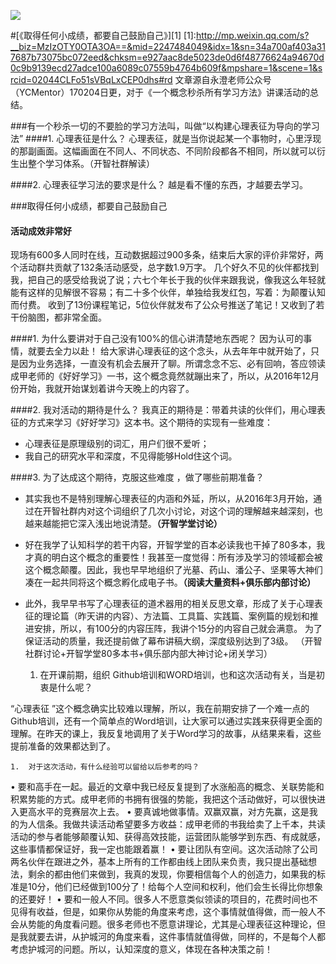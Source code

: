 ![](./_image/2.4.jpg?r=55)

#[《取得任何小成绩，都要自己鼓励自己》][1]
[1]:http://mp.weixin.qq.com/s?__biz=MzIzOTY0OTA3OA==&mid=2247484049&idx=1&sn=34a700af403a317687b73075bc072eed&chksm=e927aac8de5023de0d6f48776624a94670d0c9b9139ecd27adce100a6089c07559b4764b609f&mpshare=1&scene=1&srcid=02044CLFo51sVBqLxCEP0dhs#rd
文章源自永澄老师公众号（YCMentor）170204日更，对于《一个概念秒杀所有学习方法》讲课活动的总结。

###有一个秒杀一切的不要脸的学习方法叫，叫做“以构建心理表征为导向的学习法”
####1. 心理表征是什么？
心理表征，就是当你说起某一个事物时，心里浮现的那副画面。这幅画面在不同人、不同状态、不同阶段都各不相同，所以就可以衍生出整个学习体系。（开智社群解读）

####2. 心理表征学习法的要求是什么？
越是看不懂的东西，才越要去学习。

###取得任何小成绩，都要自己鼓励自己
#### 活动成效非常好
现场有600多人同时在线，互动数据超过900多条，结束后大家的评价非常好，两个活动群共贡献了132条活动感受，总字数1.9万字。
几个好久不见的伙伴都找到我，把自己的感受给我说了说；六七个年长于我的伙伴来跟我说，像我这么年轻就能有这样的见解很不容易；有二十多个伙伴，单独给我发红包，写着：为颠覆认知而付费。
收到了13份课程笔记，5位伙伴就发布了公众号推送了笔记！又收到了若干份脑图，都非常全面。

####1. 为什么要讲对于自己没有100%的信心讲清楚地东西呢？
因为认可的事情，就要去全力以赴！
给大家讲心理表征的这个念头，从去年年中就开始了，只是因为业务选择，一直没有机会去展开了聊。所谓念念不忘、必有回响，答应领读成甲老师的《好好学习》一书，这个概念竟然就蹦出来了，所以，从2016年12月份开始，我就开始谋划着讲今天晚上的内容了。

####2. 我对活动的期待是什么？
我真正的期待是：带着共读的伙伴们，用心理表征的方式来学习《好好学习》这本书。这个期待的实现有一些难度：
 - 心理表征是原理级别的词汇，用户们很不爱听；
 - 我自己的研究水平和深度，不见得能够Hold住这个词。

####3. 为了达成这个期待，克服这些难度 ，做了哪些前期准备？
 - 其实我也不是特别理解心理表征的内涵和外延，所以，从2016年3月开始，通过在开智社群内对这个词组织了几次小讨论，对这个词的理解越来越深刻，也越来越能把它深入浅出地说清楚。**（开智学堂讨论）**
 -  好在我学了认知科学的若干内容，开智学堂的百本必读我也干掉了80多本，我才真的明白这个概念的重要性！我甚至一度觉得：所有涉及学习的领域都会被这个概念颠覆。因此，我也早早地组织了光墓、药山、潘公子、坚果等大神们凑在一起共同将这个概念孵化成电子书。**（阅读大量资料+俱乐部内部讨论）**
 - 此外，我早早书写了心理表征的道术器用的相关反思文章，形成了关于心理表征的理论篇（昨天讲的内容）、方法篇、工具篇、实践篇、案例篇的规划和推进安排，所以，有100分的内容压阵，我讲个15分的内容自己就会满意。
为了保证活动的质量，我还提前做了幕布讲稿大纲，深度级别达到了3级。
（开智社群讨论+开智学堂80多本书+俱乐部内部大神讨论+闭关学习）


	1. 在开课前期，组织
Github培训和WORD培训，也和这次活动有关，当是初衷是什么呢？

“心理表征 ”这个概念确实比较难以理解，所以，我在前期安排了一个难一点的Github培训，还有一个简单点的Word培训，让大家可以通过实践来获得更全面的理解。在昨天的课上，我反复地调用了关于Word学习的故事，从结果来看，这些提前准备的效果都达到了。



	1.  对于这次活动，有什么经验可以留给以后参考的吗？

• 要和高手在一起。最近的文章中我已经反复提到了水涨船高的概念、关联势能和积累势能的方式。成甲老师的书拥有很强的势能，我把这个活动做好，可以很快进入更高水平的竞赛层次上去。
• 要真诚地做事情。双赢双赢，对方先赢，这是我的为人信条。我做共读活动希望要多方收益：成甲老师的书我给卖了上千本，共读活动的参与者能够颠覆认知、获得高效技能，运营团队能够学到东西、有成就感，这些事情都保证好，我一定也能跟着赢！
• 要让团队有空间。这次活动除了公司两名伙伴在跟进之外，基本上所有的工作都由线上团队来负责，我只提出基础想法，剩余的都由他们来做到，我真的发现，你要相信每个人的创造力，如果我的标准是10分，他们已经做到100分了！给每个人空间和权利，他们会生长得比你想象的还要好！
• 要和一般人不同。很多人不愿意类似领读的项目的，花费时间也不见得有收益，但是，如果你从势能的角度来考虑，这个事情就值得做，而一般人不会从势能的角度看问题。很多老师也不愿意讲理论，尤其是心理表征这种理论，但是我就要去讲，从护城河的角度来看，这件事情就值得做，同样的，不是每个人都考虑护城河的问题。所以，认知深度的意义，体现在各种决策之前！

